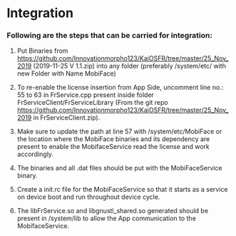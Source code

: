 # Integration

### Following are the steps that can be carried for integration:
 

1. Put Binaries from https://github.com/Innovationmorpho123/KaiOSFR/tree/master/25_Nov_2019 (2019-11-25 V 1.1.zip) into any folder (preferably /system/etc/ with new Folder with Name MobiFace)

 

2. To re-enable the license insertion from App Side, uncomment line no.: 55 to 63 in FrService.cpp present inside folder   FrServiceClient/FrServiceLibrary (From the git repo https://github.com/Innovationmorpho123/KaiOSFR/tree/master/25_Nov_2019 in FrServiceClient.zip).

 

3. Make sure to update the path at line 57 with /system/etc/MobiFace or the location where the MobiFace binaries and its dependency are present to enable the MobifaceService read the license and work accordingly.

 

4. The binaries and all .dat files should be put with the MobiFaceService binary.

 

4. Create a init.rc file for the MobiFaceService so that it starts as a service on device boot and run throughout device cycle.

 

6. The libFrService.so and libgnustl_shared.so generated should be present in /system/lib to allow the App communication to the MobifaceService.


